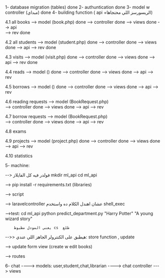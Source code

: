 1- database migration (tables)    done
2- authuntication                 done
3- model w controller (مبداي)     done
4- building function ( api +الريسورسز اللي محتجاها)

  4.1 all books
      --> model (book.php)         done
      --> controller               done
      --> views                    done
      --> api                       
      --> rev                      done

  4.2 all students
      --> model (student.php)      done
      --> controller               done
      --> views                    done
      --> api 
      --> rev                      done

  4.3 visits
      --> model (visit.php)        done
      --> controller               done
      --> views                    done
      --> api 
      --> rev                      done

  4.4 reads
      --> model ()                 done
      --> controller               done
      --> views                    done
      --> api 
      --> rev

  4.5 borrows
      --> model ()                 done
      --> controller               done
      --> views                    done
      --> api 
      --> rev

  4.6 reading requests
      --> model (BookRequest.php)  
      --> controller               done
      --> views                    done
      --> api 
      --> rev

  4.7 borrow requests
      --> model (BookRequest.php)  
      --> controller               done
      --> views                    done
      --> api 
      --> rev
      
  4.8 exams

  4.9 projects
      --> model (project.php)      done
      --> controller               done
      --> views                    done
      --> api 
      --> rev
      
  4.10 statistics


5- machine:

 --> فولدر فيه كل الفايلاز 
     mkdir ml_api
     cd ml_api
  

--> pip install -r requirements.txt (libraries)

-->  script 

--> laravelcontroller عشان اهندل الكلام ده واستخدم  shell_exec

-->test: cd ml_api
         python predict_department.py "Harry Potter" "A young wizard story" 
         
        يعني المودل مظبوط cs  طلع 

-->> هيطبق على الكنترولر الجاهز اللي عندي: store function , update 

--> update form view (create w edit books)

--> routes 



6- chat 
  ----> models: user,student,chat,librarian
  ----> chat controller
  ---> views 

